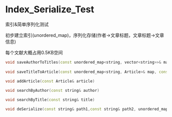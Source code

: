 # Index_Serialize_Test

索引&amp;简单序列化测试

初步建立索引(unordered_map)，序列化存储(作者->文章标题，文章标题->文章信息)

每个文献大概占用0.5KB空间

```c++
void saveAuthorToTitles(const unordered_map<string, vector<string>>& map, const string& filename)
    
void saveTitleToArticle(const unordered_map<string, Article>& map, const string& filename)
    
void addArticle(const Article& article)

void searchByAuthor(const string& author)

void searchByTitle(const string& title)

void deSerialize(const string& path1,const string& path2, unordered_map<string, vector<string>>& authorToTitles, unordered_map<string, Article>& titleToArticle) 
```
